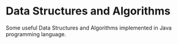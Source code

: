 # Data Structures and Algorithms

Some useful Data Structures and Algorithms implemented in Java programming language.
